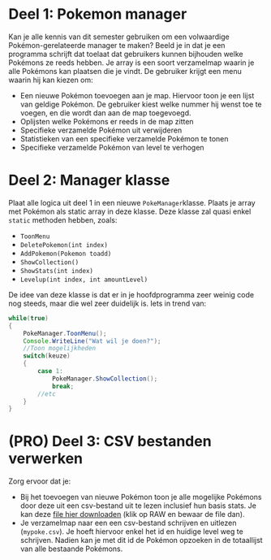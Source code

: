 # Deel 1: Pokemon manager

Kan je alle kennis van dit semester gebruiken om een volwaardige Pokémon-gerelateerde manager te maken? Beeld je in dat je een programma schrijft dat toelaat dat gebruikers kunnen bijhouden welke Pokémons ze reeds hebben. Je array is een soort verzamelmap waarin je alle Pokémons kan plaatsen die je vindt.
De gebruiker krijgt een menu waarin hij kan kiezen om:

* Een nieuwe Pokémon toevoegen aan je map. Hiervoor toon je een lijst van geldige Pokémon. De gebruiker kiest welke nummer hij wenst toe te voegen, en die wordt dan aan de map toegevoegd.
* Oplijsten welke Pokémons er reeds in de map zitten
* Specifieke verzamelde Pokémon uit verwijderen
* Statistieken van een specifieke verzamelde Pokémon te tonen
* Specifieke verzamelde Pokémon van level te verhogen

# Deel 2: Manager klasse

Plaat alle logica uit deel 1 in een nieuwe ``PokeManager``klasse. Plaats je array met Pokémon als static array in deze klasse. Deze klasse zal quasi enkel ``static`` methoden hebben, zoals:
* ``ToonMenu``
* ``DeletePokemon(int index)``
* ``AddPokemon(Pokemon toadd)``
* ``ShowCollection()``
* ``ShowStats(int index)``
* ``Levelup(int index, int amountLevel)``

De idee van deze klasse is dat er in je hoofdprogramma zeer weinig code nog steeds, maar die wel zeer duidelijk is. Iets in trend van:

```java
while(true)
{
    PokeManager.ToonMenu();
    Console.WriteLine("Wat wil je doen?");
    //Toon mogelijkheden
    switch(keuze)
    {
        case 1:
            PokeManager.ShowCollection();
            break;
        //etc
    }
}
```

# (PRO) Deel 3: CSV bestanden verwerken

Zorg ervoor dat je:

* Bij het toevoegen van nieuwe Pokémon toon je alle mogelijke Pokémons door deze uit een csv-bestand uit te lezen  inclusief hun basis stats. Je kan deze [file hier downloaden](assets/pokemon.csv) (klik op RAW en bewaar de file dan).
* Je verzamelmap naar een een csv-bestand schrijven en uitlezen (``mypoke.csv``). Je hoeft hiervoor enkel het id en huidige level weg te schrijven. Nadien kan je met dit id de Pokémon opzoeken in de totaallijst van alle bestaande Pokémons.